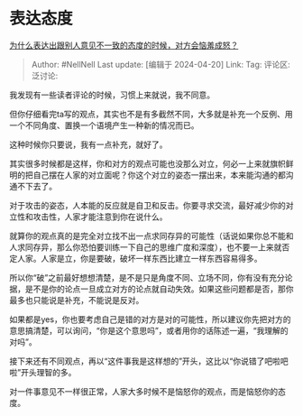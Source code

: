 # 表达态度

[为什么表达出跟别人意见不一致的态度的时候，对方会恼羞成怒？](https://www.zhihu.com/question/652942424/answer/3472920118)

> Author: #NellNell
> Last update: [编辑于 2024-04-20]
> Link:
> Tag:
> 评论区:
> 泛讨论:

我发现有一些读者评论的时候，习惯上来就说，我不同意。

但你仔细看完ta写的观点，其实也不是有多截然不同，大多就是补充一个反例、用一个不同角度、置换一个语境产生一种新的情况而已。

这种时候你只要说，我有一点补充，就好了。

其实很多时候都是这样，你和对方的观点可能也没那么对立，何必一上来就旗帜鲜明的把自己摆在人家的对立面呢？你这个对立的姿态一摆出来，本来能沟通的都沟通不下去了。

对于攻击的姿态，人本能的反应就是自卫和反击。你要寻求交流，最好减少你的对立性和攻击性，人家才能注意到你在说什么。

就算你的观点真的是完全对立找不出一点求同存异的可能性（话说如果你总不能和人求同存异，那么你恐怕要训练一下自己的思维广度和深度），也不要一上来就否定人家。人家是立，你是要破，破坏一样东西比建立一样东西容易得多。

所以你“破”之前最好想想清楚，是不是只是角度不同、立场不同，你有没有充分论据，是不是你的论点一旦成立对方的论点就自动失效。如果这些问题都是否，那你最多也只能说是补充，不能说是反对。

如果都是yes，你也要考虑自己是错的对方是对的可能性，所以建议你先把对方的意思搞清楚，可以询问，“你是这个意思吗”，或者用你的话陈述一遍，“我理解的对吗”。

接下来还有不同观点，再以“这件事我是这样想的”开头，这比以“你说错了吧啦吧啦”开头理智的多。

对一件事意见不一样很正常，人家大多时候不是恼怒你的观点，而是恼怒你的态度。

